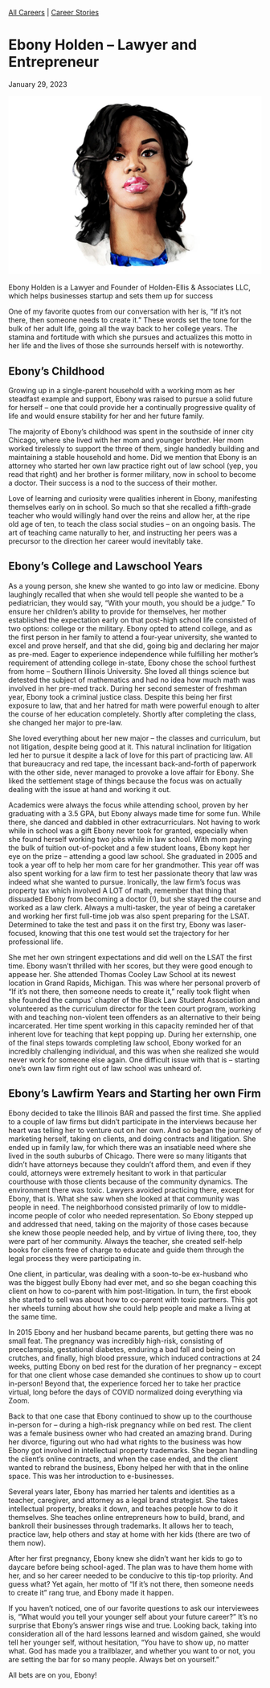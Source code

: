 [//]: # (title: Ebony Holden – Lawyer and Entrepreneur)
[//]: # (url: https://madamambition.com/ebony-holden-lawyer-and-entrepreneur/)
[//]: # (filename: ebony-holden-lawyer-and-entrepreneur.md)
[//]: # (main_image: /articles/images/37-Ebony-Holden-scaled.jpg)

[All Careers](https://madamambition.com/category/career-stories/all-careers/) | [Career Stories](https://madamambition.com/category/career-stories/)

Ebony Holden – Lawyer and Entrepreneur
======================================

January 29, 2023

![Jenna Nicholas](/articles/images/37-Ebony-Holden-scaled.jpg "Ebony Holden")

Ebony Holden is a Lawyer and Founder of Holden-Ellis & Associates LLC, which helps businesses startup and sets them up for success

One of my favorite quotes from our conversation with her is, “If it’s not there, then someone needs to create it.” These words set the tone for the bulk of her adult life, going all the way back to her college years. The stamina and fortitude with which she pursues and actualizes this motto in her life and the lives of those she surrounds herself with is noteworthy.

Ebony’s Childhood
-----------------

Growing up in a single-parent household with a working mom as her steadfast example and support, Ebony was raised to pursue a solid future for herself – one that could provide her a continually progressive quality of life and would ensure stability for her and her future family.

The majority of Ebony’s childhood was spent in the southside of inner city Chicago, where she lived with her mom and younger brother. Her mom worked tirelessly to support the three of them, single handedly building and maintaining a stable household and home. Did we mention that Ebony is an attorney who started her own law practice right out of law school (yep, you read that right) and her brother is former military, now in school to become a doctor. Their success is a nod to the success of their mother.

Love of learning and curiosity were qualities inherent in Ebony, manifesting themselves early on in school. So much so that she recalled a fifth-grade teacher who would willingly hand over the reins and allow her, at the ripe old age of ten, to teach the class social studies – on an ongoing basis. The art of teaching came naturally to her, and instructing her peers was a precursor to the direction her career would inevitably take.

Ebony’s College and Lawschool Years
-----------------------------------

As a young person, she knew she wanted to go into law or medicine. Ebony laughingly recalled that when she would tell people she wanted to be a pediatrician, they would say, “With your mouth, you should be a judge.” To ensure her children’s ability to provide for themselves, her mother established the expectation early on that post-high school life consisted of two options: college or the military. Ebony opted to attend college, and as the first person in her family to attend a four-year university, she wanted to excel and prove herself, and that she did, going big and declaring her major as pre-med. Eager to experience independence while fulfilling her mother’s requirement of attending college in-state, Ebony chose the school furthest from home – Southern Illinois University. She loved all things science but detested the subject of mathematics and had no idea how much math was involved in her pre-med track. During her second semester of freshman year, Ebony took a criminal justice class. Despite this being her first exposure to law, that and her hatred for math were powerful enough to alter the course of her education completely. Shortly after completing the class, she changed her major to pre-law.

She loved everything about her new major – the classes and curriculum, but not litigation, despite being good at it. This natural inclination for litigation led her to pursue it despite a lack of love for this part of practicing law. All that bureaucracy and red tape, the incessant back-and-forth of paperwork with the other side, never managed to provoke a love affair for Ebony. She liked the settlement stage of things because the focus was on actually dealing with the issue at hand and working it out.

Academics were always the focus while attending school, proven by her graduating with a 3.5 GPA, but Ebony always made time for some fun. While there, she danced and dabbled in other extracurriculars. Not having to work while in school was a gift Ebony never took for granted, especially when she found herself working two jobs while in law school. With mom paying the bulk of tuition out-of-pocket and a few student loans, Ebony kept her eye on the prize – attending a good law school. She graduated in 2005 and took a year off to help her mom care for her grandmother. This year off was also spent working for a law firm to test her passionate theory that law was indeed what she wanted to pursue. Ironically, the law firm’s focus was property tax which involved A LOT of math, remember that thing that dissuaded Ebony from becoming a doctor (!), but she stayed the course and worked as a law clerk. Always a multi-tasker, the year of being a caretaker and working her first full-time job was also spent preparing for the LSAT. Determined to take the test and pass it on the first try, Ebony was laser-focused, knowing that this one test would set the trajectory for her professional life.

She met her own stringent expectations and did well on the LSAT the first time. Ebony wasn’t thrilled with her scores, but they were good enough to appease her. She attended Thomas Cooley Law School at its newest location in Grand Rapids, Michigan. This was where her personal proverb of “If it’s not there, then someone needs to create it,” really took flight when she founded the campus’ chapter of the Black Law Student Association and volunteered as the curriculum director for the teen court program, working with and teaching non-violent teen offenders as an alternative to their being incarcerated. Her time spent working in this capacity reminded her of that inherent love for teaching that kept popping up. During her externship, one of the final steps towards completing law school, Ebony worked for an incredibly challenging individual, and this was when she realized she would never work for someone else again. One difficult issue with that is – starting one’s own law firm right out of law school was unheard of.

Ebony’s Lawfirm Years and Starting her own Firm
-----------------------------------------------

Ebony decided to take the Illinois BAR and passed the first time. She applied to a couple of law firms but didn’t participate in the interviews because her heart was telling her to venture out on her own. And so began the journey of marketing herself, taking on clients, and doing contracts and litigation. She ended up in family law, for which there was an insatiable need where she lived in the south suburbs of Chicago. There were so many litigants that didn’t have attorneys because they couldn’t afford them, and even if they could, attorneys were extremely hesitant to work in that particular courthouse with those clients because of the community dynamics. The environment there was toxic. Lawyers avoided practicing there, except for Ebony, that is. What she saw when she looked at that community was people in need. The neighborhood consisted primarily of low to middle-income people of color who needed representation. So Ebony stepped up and addressed that need, taking on the majority of those cases because she knew those people needed help, and by virtue of living there, too, they were part of her community. Always the teacher, she created self-help books for clients free of charge to educate and guide them through the legal process they were participating in.

One client, in particular, was dealing with a soon-to-be ex-husband who was the biggest bully Ebony had ever met, and so she began coaching this client on how to co-parent with him post-litigation. In turn, the first ebook she started to sell was about how to co-parent with toxic partners. This got her wheels turning about how she could help people and make a living at the same time.

In 2015 Ebony and her husband became parents, but getting there was no small feat. The pregnancy was incredibly high-risk, consisting of preeclampsia, gestational diabetes, enduring a bad fall and being on crutches, and finally, high blood pressure, which induced contractions at 24 weeks, putting Ebony on bed rest for the duration of her pregnancy – except for that one client whose case demanded she continues to show up to court in-person! Beyond that, the experience forced her to take her practice virtual, long before the days of COVID normalized doing everything via Zoom.

Back to that one case that Ebony continued to show up to the courthouse in-person for – during a high-risk pregnancy while on bed rest. The client was a female business owner who had created an amazing brand. During her divorce, figuring out who had what rights to the business was how Ebony got involved in intellectual property trademarks. She began handling the client’s online contracts, and when the case ended, and the client wanted to rebrand the business, Ebony helped her with that in the online space. This was her introduction to e-businesses.

Several years later, Ebony has married her talents and identities as a teacher, caregiver, and attorney as a legal brand strategist. She takes intellectual property, breaks it down, and teaches people how to do it themselves. She teaches online entrepreneurs how to build, brand, and bankroll their businesses through trademarks. It allows her to teach, practice law, help others and stay at home with her kids (there are two of them now).

After her first pregnancy, Ebony knew she didn’t want her kids to go to daycare before being school-aged. The plan was to have them home with her, and so her career needed to be conducive to this tip-top priority. And guess what? Yet again, her motto of “If it’s not there, then someone needs to create it” rang true, and Ebony made it happen.

If you haven’t noticed, one of our favorite questions to ask our interviewees is, “What would you tell your younger self about your future career?” It’s no surprise that Ebony’s answer rings wise and true. Looking back, taking into consideration all of the hard lessons learned and wisdom gained, she would tell her younger self, without hesitation, “You have to show up, no matter what. God has made you a trailblazer, and whether you want to or not, you are setting the bar for so many people. Always bet on yourself.”

All bets are on you, Ebony!